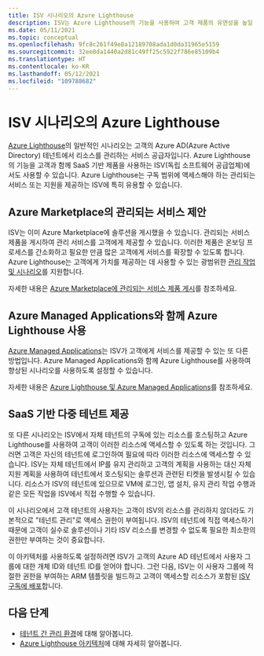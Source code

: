 ```yaml
---
title: ISV 시나리오의 Azure Lighthouse
description: ISV는 Azure Lighthouse의 기능을 사용하여 고객 제품의 유연성을 높일 수 있습니다.
ms.date: 05/11/2021
ms.topic: conceptual
ms.openlocfilehash: 9fc8c261f49e8a12189708ada1d0da31965e5159
ms.sourcegitcommit: 32ee8da1440a2d81c49ff25c5922f786e85109b4
ms.translationtype: HT
ms.contentlocale: ko-KR
ms.lasthandoff: 05/12/2021
ms.locfileid: "109788682"
---
```

# <a name="azure-lighthouse-in-isv-scenarios"></a>ISV 시나리오의 Azure Lighthouse

[Azure Lighthouse](../overview.md)의 일반적인 시나리오는 고객의 Azure AD(Azure Active Directory) 테넌트에서 리소스를 관리하는 서비스 공급자입니다. Azure Lighthouse의 기능을 고객과 함께 SaaS 기반 제품을 사용하는 ISV(독립 소프트웨어 공급업체)에서도 사용할 수 있습니다. Azure Lighthouse는 구독 범위에 액세스해야 하는 관리되는 서비스 또는 지원을 제공하는 ISV에 특히 유용할 수 있습니다.

## <a name="managed-service-offers-in-azure-marketplace"></a>Azure Marketplace의 관리되는 서비스 제안

ISV는 이미 Azure Marketplace에 솔루션을 게시했을 수 있습니다. 관리되는 서비스 제품을 게시하여 관리 서비스를 고객에게 제공할 수 있습니다. 이러한 제품은 온보딩 프로세스를 간소화하고 필요한 만큼 많은 고객에게 서비스를 확장할 수 있도록 합니다. Azure Lighthouse는 고객에게 가치를 제공하는 데 사용할 수 있는 광범위한 [관리 작업 및 시나리오](cross-tenant-management-experience.md#enhanced-services-and-scenarios)를 지원합니다.

자세한 내용은 [Azure Marketplace에 관리되는 서비스 제품 게시](../how-to/publish-managed-services-offers.md)를 참조하세요.

## <a name="using-azure-lighthouse-with-azure-managed-applications"></a>Azure Managed Applications와 함께 Azure Lighthouse 사용

[Azure Managed Applications](../../azure-resource-manager/managed-applications/overview.md)는 ISV가 고객에게 서비스를 제공할 수 있는 또 다른 방법입니다. Azure Managed Applications와 함께 Azure Lighthouse를 사용하여 향상된 시나리오를 사용하도록 설정할 수 있습니다.

자세한 내용은 [Azure Lighthouse 및 Azure Managed Applications](managed-applications.md)를 참조하세요.

## <a name="saas-based-multi-tenant-offerings"></a>SaaS 기반 다중 테넌트 제공

또 다른 시나리오는 ISV에서 자체 테넌트의 구독에 있는 리소스를 호스팅하고 Azure Lighthouse를 사용하여 고객이 이러한 리소스에 액세스할 수 있도록 하는 것입니다. 그러면 고객은 자신의 테넌트에 로그인하여 필요에 따라 이러한 리소스에 액세스할 수 있습니다. ISV는 자체 테넌트에서 IP를 유지 관리하고 고객의 계획을 사용하는 대신 자체 지원 계획을 사용하여 테넌트에서 호스팅되는 솔루션과 관련된 티켓을 발생시킬 수 있습니다. 리소스가 ISV의 테넌트에 있으므로 VM에 로그인, 앱 설치, 유지 관리 작업 수행과 같은 모든 작업을 ISV에서 직접 수행할 수 있습니다.

이 시나리오에서 고객 테넌트의 사용자는 고객이 ISV의 리소스를 관리하지 않더라도 기본적으로 "테넌트 관리"로 액세스 권한이 부여됩니다. ISV의 테넌트에 직접 액세스하기 때문에 고객이 실수로 솔루션이나 기타 ISV 리소스를 변경할 수 없도록 필요한 최소한의 권한만 부여하는 것이 중요합니다.

이 아키텍처를 사용하도록 설정하려면 ISV가 고객의 Azure AD 테넌트에서 사용자 그룹에 대한 개체 ID와 테넌트 ID를 얻어야 합니다. 그런 다음, ISV는 이 사용자 그룹에 적절한 권한을 부여하는 ARM 템플릿을 빌드하고 고객이 액세스할 리소스가 포함된 [ISV 구독에 배포](../how-to/onboard-customer.md)합니다.

## <a name="next-steps"></a>다음 단계

- [테넌트 간 관리 환경](cross-tenant-management-experience.md)에 대해 알아봅니다.
- [Azure Lighthouse 아키텍처](architecture.md)에 대해 자세히 알아봅니다.
